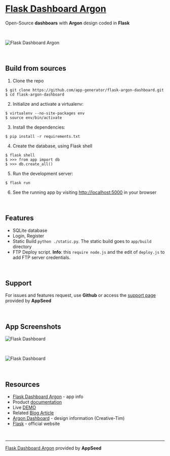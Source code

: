 # [Flask Dashboard Argon](https://appseed.us/admin-dashboards/flask-dashboard-argon)

Open-Source **dashboars** with **Argon** design coded in **Flask**

<br />

![Flask Dashboard Argon](https://github.com/app-generator/flask-argon-dashboard/blob/master/screenshots/flask-argon-dashboard-intro.gif)

<br />

## Build from sources

1. Clone the repo
  ```
  $ git clone https://github.com/app-generator/flask-argon-dashboard.git
  $ cd flask-argon-dashboard
  ```

2. Initialize and activate a virtualenv:
  ```
  $ virtualenv --no-site-packages env
  $ source env/bin/activate
  ```

3. Install the dependencies:
  ```
  $ pip install -r requirements.txt
  ```

4. Create the database, using Flask shell
  ```
  $ flask shell
  $ >>> from app import db
  $ >>> db.create_all()
  ```

5. Run the development server:
  ```
  $ flask run
  ```

6. See the running app by visiting [http://localhost:5000](http://localhost:5000) in your browser

<br />

## Features

- SQLite database
- Login, Register
- Static Build `python ./static.py`. The static build goes to `app/build` directory 
- FTP Deploy script. **Info**: this `require node.js` and the edit of `deploy.js` to add FTP server credentials. 

<br />

## Support

For issues and features request, use **Github** or access the [support page](https://appseed.us/support) provided by **AppSeed** 

<br />

## App Screenshots

![Flask Dashboard](https://github.com/app-generator/flask-argon-dashboard/blob/master/screenshots/flask-argon-dashboard-login.jpg)

<br />

![Flask Dashboard](https://github.com/app-generator/flask-argon-dashboard/blob/master/screenshots/flask-argon-dashboard-profile.jpg)

<br />

## Resources

 - [Flask Dashboard Argon](https://appseed.us/admin-dashboards/flask-dashboard-argon) - app info
 - Product [documentation](https://docs.appseed.us/admin-dashboards/flask-dashboard-argon/)
 - Live [DEMO](https://flask-argon-dashboard.appseed.us/)
 - Related [Blog Article](https://blog.appseed.us/flask-dashboard-argon-zero-to-full-stack/)
 - [Argon Dashboard](https://www.creative-tim.com/product/argon-dashboard) - design information (Creative-Tim)
 - [Flask](http://flask.pocoo.org/) - official website

<br />

---
[Flask Dashboard Argon](https://appseed.us/admin-dashboards/flask-dashboard-argon) provided by **AppSeed**
